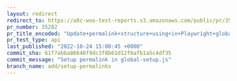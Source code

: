 ```yaml
---
layout: redirect
redirect_to: https://a8c-woo-test-reports.s3.amazonaws.com/public/pr/35282/api/index.html
pr_number: 35282
pr_title_encoded: "Update+permalink+structure+using+in+Playwright+global+setup"
pr_test_type: api
last_published: "2022-10-24 15:00:45 +0000"
commit_sha: 61f7abba86640f9dc3f8b61d12f6afb1a5c4df35
commit_message: "Setup permalink in global-setup.js"
branch_name: add/setup-permalinks
---
```

